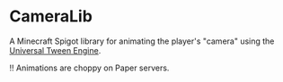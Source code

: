 # CameraLib
A Minecraft Spigot library for animating the player's "camera" using the [Universal Tween Engine](https://github.com/AurelienRibon/universal-tween-engine).

!! Animations are choppy on Paper servers.
